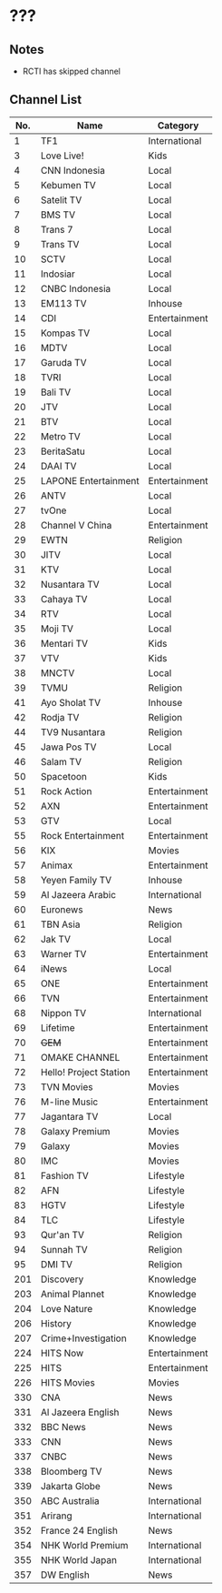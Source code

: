 # ???
## Notes
* RCTI has skipped channel
## Channel List
No. | Name | Category
-- | -- | --
1 | TF1 | International
3 | Love Live! | Kids
4 | CNN Indonesia | Local
5 | Kebumen TV | Local
6 | Satelit TV | Local
7 | BMS TV | Local
8 | Trans 7 | Local
9 | Trans TV | Local
10 | SCTV | Local
11 | Indosiar | Local
12 | CNBC Indonesia | Local
13 | EM113 TV | Inhouse
14 | CDI | Entertainment
15 | Kompas TV | Local
16 | MDTV | Local
17 | Garuda TV | Local
18 | TVRI | Local
19 | Bali TV | Local
20 | JTV | Local
21 | BTV | Local
22 | Metro TV | Local
23 | BeritaSatu | Local
24 | DAAI TV | Local
25 | LAPONE Entertainment | Entertainment
26 | ANTV | Local
27 | tvOne | Local
28 | Channel V China | Entertainment
29 | EWTN | Religion
30 | JITV | Local
31 | KTV | Local
32 | Nusantara TV | Local
33 | Cahaya TV | Local
34 | RTV | Local
35 | Moji TV | Local
36 | Mentari TV | Kids
37 | VTV | Kids
38 | MNCTV | Local
39 | TVMU | Religion
41 | Ayo Sholat TV | Inhouse
42 | Rodja TV | Religion
44 | TV9 Nusantara | Religion
45 | Jawa Pos TV | Local
46 | Salam TV | Religion
50 | Spacetoon | Kids
51 | Rock Action | Entertainment
52 | AXN | Entertainment
53 | GTV | Local
55 | Rock Entertainment | Entertainment
56 | KIX | Movies
57 | Animax | Entertainment
58 | Yeyen Family TV | Inhouse
59 | Al Jazeera Arabic | International
60 | Euronews | News
61 | TBN Asia | Religion
62 | Jak TV | Local
63 | Warner TV | Entertainment
64 | iNews | Local
65 | ONE | Entertainment
66 | TVN | Entertainment
68 | Nippon TV | International
69 | Lifetime | Entertainment
70 | ~~GEM~~ | Entertainment
71 | OMAKE CHANNEL | Entertainment
72 | Hello! Project Station | Entertainment
73 | TVN Movies | Movies
76 | M-line Music | Entertainment
77 | Jagantara TV | Local
78 | Galaxy Premium | Movies
79 | Galaxy | Movies
80 | IMC | Movies
81 | Fashion TV | Lifestyle
82 | AFN | Lifestyle
83 | HGTV | Lifestyle
84 | TLC | Lifestyle
93 | Qur'an TV | Religion
94 | Sunnah TV | Religion
95 | DMI TV | Religion
201 | Discovery | Knowledge
203 | Animal Plannet | Knowledge
204 | Love Nature | Knowledge
206 | History | Knowledge
207 | Crime+Investigation | Knowledge
224 | HITS Now | Entertainment
225 | HITS | Entertainment
226 | HITS Movies | Movies
330 | CNA | News
331 | Al Jazeera English | News
332 | BBC News | News
333 | CNN | News
337 | CNBC | News
338 | Bloomberg TV | News
339 | Jakarta Globe | News
350 | ABC Australia | International
351 | Arirang | International
352 | France 24 English | News
354 | NHK World Premium | International
355 | NHK World Japan | International
357 | DW English | News

